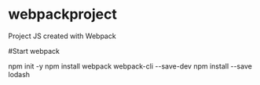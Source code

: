 # webpackproject
Project JS created with Webpack

#Start webpack

npm init -y
npm install webpack webpack-cli --save-dev
npm install --save lodash